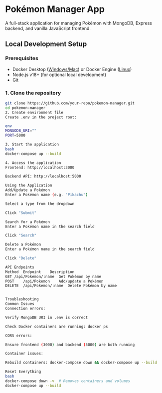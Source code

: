 # Pokémon Manager App

A full-stack application for managing Pokémon with MongoDB, Express backend, and vanilla JavaScript frontend.

## Local Development Setup

### Prerequisites
- Docker Desktop ([Windows/Mac](https://www.docker.com/products/docker-desktop)) or Docker Engine ([Linux](https://docs.docker.com/engine/install/))
- Node.js v18+ (for optional local development)
- Git

### 1. Clone the repository
```bash
git clone https://github.com/your-repo/pokemon-manager.git
cd pokemon-manager
2. Create environment file
Create .env in the project root:

env
MONGODB_URI=""
PORT=5000

3. Start the application
bash
docker-compose up --build

4. Access the application
Frontend: http://localhost:3000

Backend API: http://localhost:5000

Using the Application
Add/Update a Pokémon
Enter a Pokémon name (e.g. "Pikachu")

Select a type from the dropdown

Click "Submit"

Search for a Pokémon
Enter a Pokémon name in the search field

Click "Search"

Delete a Pokémon
Enter a Pokémon name in the search field

Click "Delete"

API Endpoints
Method	Endpoint	Description
GET	/api/Pokemon/:name	Get Pokémon by name
POST	/api/Pokemon	Add/update a Pokémon
DELETE	/api/Pokemon/:name	Delete Pokémon by name


Troubleshooting
Common Issues
Connection errors:

Verify MongoDB URI in .env is correct

Check Docker containers are running: docker ps

CORS errors:

Ensure frontend (3000) and backend (5000) are both running

Container issues:

Rebuild containers: docker-compose down && docker-compose up --build

Reset Everything
bash
docker-compose down -v  # Removes containers and volumes
docker-compose up --build